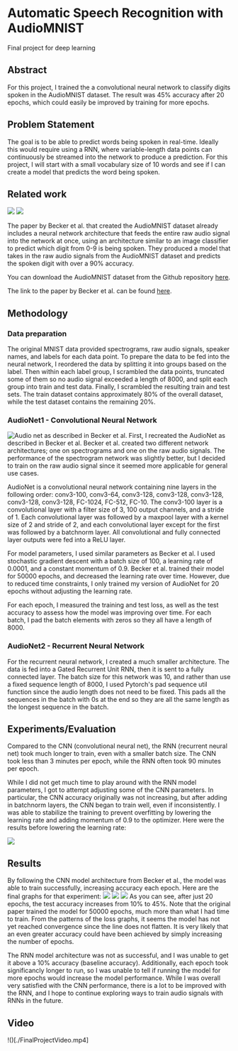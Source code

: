 # Automatic Speech Recognition with AudioMNIST
Final project for deep learning

## Abstract
For this project, I trained the a convolutional neural network to classify digits spoken in the AudioMNIST dataset. The result was 45% accuracy after 20 epochs, which could easily be improved by training for more epochs.

## Problem Statement
The goal is to be able to predict words being spoken in real-time. Ideally this would require using a RNN, where variable-length data points can continuously be streamed into the network to produce a prediction. For this project, I will start with a small vocabulary size of 10 words and see if I can create a model that predicts the word being spoken.

## Related work
![](./four.png)
![](./eight.png)

The paper by Becker et al. that created the AudioMNIST dataset already includes a neural network architecture that feeds the entire raw audio signal into the network at once, using an architecture similar to an image classifier to predict which digit from 0-9 is being spoken. They produced a model that takes in the raw audio signals from the AudioMNIST dataset and predicts the spoken digit with over a 90% accuracy.

You can download the AudioMNIST dataset from the Github repository [here](https://github.com/soerenab/AudioMNIST).

The link to the paper by Becker et al. can be found [here](https://arxiv.org/abs/1807.03418).

## Methodology
### Data preparation
The original MNIST data provided spectrograms, raw audio signals, speaker names, and labels for each data point. To prepare the data to be fed into the neural network, I reordered the data by splitting it into groups based on the label. Then within each label group, I scrambled the data points, truncated some of them so no audio signal exceeded a length of 8000, and split each group into train and test data. Finally, I scrambled the resulting train and test sets. The train dataset contains approximately 80% of the overall dataset, while the test dataset contains the remaining 20%.

### AudioNet1 - Convolutional Neural Network
![Audio net as described in Becker et al.](./audionet.PNG)
First, I recreated the AudioNet as described in Becker et al. Becker et al. created two different network architectures; one on spectrograms and one on the raw audio signals. The performance of the spectrogram network was slightly better, but I decided to train on the raw audio signal since it seemed more applicable for general use cases.

AudioNet is a convolutional neural network containing nine layers in the following order: conv3-100, conv3-64, conv3-128, conv3-128, conv3-128, conv3-128, conv3-128, FC-1024, FC-512, FC-10. The conv3-100 layer is a convolutional layer with a filter size of 3, 100 output channels, and a stride of 1. Each convolutional layer was followed by a maxpool layer with a kernel size of 2 and stride of 2, and each convolutional layer except for the first was followed by a batchnorm layer. All convolutional and fully connected layer outputs were fed into a ReLU layer.

For model parameters, I used similar parameters as Becker et al. I used stochastic gradient descent with a batch size of 100, a learning rate of 0.0001, and a constant momentum of 0.9. Becker et al. trained their model for 50000 epochs, and decreased the learning rate over time. However, due to reduced time constraints, I only trained my version of AudioNet for 20 epochs without adjusting the learning rate.

For each epoch, I measured the training and test loss, as well as the test accuracy to assess how the model was improving over time. For each batch, I pad the batch elements with zeros so they all have a length of 8000.

### AudioNet2 - Recurrent Neural Network
For the recurrent neural network, I created a much smaller architecture. The data is fed into a Gated Recurrent Unit RNN, then it is sent to a fully connected layer. The batch size for this network was 10, and rather than use a fixed sequence length of 8000, I used Pytorch's pad sequence util function since the audio length does not need to be fixed. This pads all the sequences in the batch with 0s at the end so they are all the same length as the longest sequence in the batch.

## Experiments/Evaluation
Compared to the CNN (convolutional neural net), the RNN (recurrent neural net) took much longer to train, even with a smaller batch size. The CNN took less than 3 minutes per epoch, while the RNN often took 90 minutes per epoch.

While I did not get much time to play around with the RNN model parameters, I got to attempt adjusting some of the CNN parameters. In particular, the CNN accuracy originally was not increasing, but after adding in batchnorm layers, the CNN began to train well, even if inconsistently. I was able to stabilize the training to prevent overfitting by lowering the learning rate and adding momentum of 0.9 to the optimizer. Here were the results before lowering the learning rate:

![](./1testacc.PNG)

## Results
By following the CNN model architecture from Becker et al., the model was able to train successfully, increasing accuracy each epoch. Here are the final graphs for that experiment:
![](./2trainloss.PNG)
![](./2testloss.PNG)
![](./2testacc.PNG)
As you can see, after just 20 epochs, the test accuracy increases from 10% to 45%. Note that the original paper trained the model for 50000 epochs, much more than what I had time to train. From the patterns of the loss graphs, it seems the model has not yet reached convergence since the line does not flatten. It is very likely that an even greater accuracy could have been achieved by simply increasing the number of epochs.

The RNN model architecture was not as successful, and I was unable to get it above a 10% accuracy (baseline accuracy). Additionally, each epoch took significancly longer to run, so I was unable to tell if running the model for more epochs would increase the model performance. While I was overall very satisfied with the CNN performance, there is a lot to be improved with the RNN, and I hope to continue exploring ways to train audio signals with RNNs in the future.

## Video
!()[./FinalProjectVideo.mp4]

